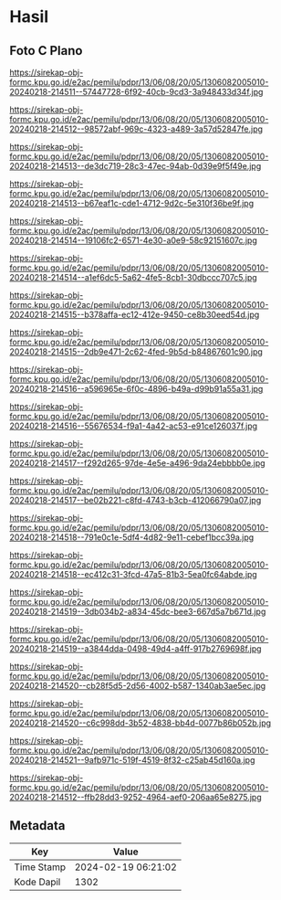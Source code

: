 # Hasil

## Foto C Plano

https://sirekap-obj-formc.kpu.go.id/e2ac/pemilu/pdpr/13/06/08/20/05/1306082005010-20240218-214511--57447728-6f92-40cb-9cd3-3a948433d34f.jpg

https://sirekap-obj-formc.kpu.go.id/e2ac/pemilu/pdpr/13/06/08/20/05/1306082005010-20240218-214512--98572abf-969c-4323-a489-3a57d52847fe.jpg

https://sirekap-obj-formc.kpu.go.id/e2ac/pemilu/pdpr/13/06/08/20/05/1306082005010-20240218-214513--de3dc719-28c3-47ec-94ab-0d39e9f5f49e.jpg

https://sirekap-obj-formc.kpu.go.id/e2ac/pemilu/pdpr/13/06/08/20/05/1306082005010-20240218-214513--b67eaf1c-cde1-4712-9d2c-5e310f36be9f.jpg

https://sirekap-obj-formc.kpu.go.id/e2ac/pemilu/pdpr/13/06/08/20/05/1306082005010-20240218-214514--19106fc2-6571-4e30-a0e9-58c92151607c.jpg

https://sirekap-obj-formc.kpu.go.id/e2ac/pemilu/pdpr/13/06/08/20/05/1306082005010-20240218-214514--a1ef6dc5-5a62-4fe5-8cb1-30dbccc707c5.jpg

https://sirekap-obj-formc.kpu.go.id/e2ac/pemilu/pdpr/13/06/08/20/05/1306082005010-20240218-214515--b378affa-ec12-412e-9450-ce8b30eed54d.jpg

https://sirekap-obj-formc.kpu.go.id/e2ac/pemilu/pdpr/13/06/08/20/05/1306082005010-20240218-214515--2db9e471-2c62-4fed-9b5d-b84867601c90.jpg

https://sirekap-obj-formc.kpu.go.id/e2ac/pemilu/pdpr/13/06/08/20/05/1306082005010-20240218-214516--a596965e-6f0c-4896-b49a-d99b91a55a31.jpg

https://sirekap-obj-formc.kpu.go.id/e2ac/pemilu/pdpr/13/06/08/20/05/1306082005010-20240218-214516--55676534-f9a1-4a42-ac53-e91ce126037f.jpg

https://sirekap-obj-formc.kpu.go.id/e2ac/pemilu/pdpr/13/06/08/20/05/1306082005010-20240218-214517--f292d265-97de-4e5e-a496-9da24ebbbb0e.jpg

https://sirekap-obj-formc.kpu.go.id/e2ac/pemilu/pdpr/13/06/08/20/05/1306082005010-20240218-214517--be02b221-c8fd-4743-b3cb-412066790a07.jpg

https://sirekap-obj-formc.kpu.go.id/e2ac/pemilu/pdpr/13/06/08/20/05/1306082005010-20240218-214518--791e0c1e-5df4-4d82-9e11-cebef1bcc39a.jpg

https://sirekap-obj-formc.kpu.go.id/e2ac/pemilu/pdpr/13/06/08/20/05/1306082005010-20240218-214518--ec412c31-3fcd-47a5-81b3-5ea0fc64abde.jpg

https://sirekap-obj-formc.kpu.go.id/e2ac/pemilu/pdpr/13/06/08/20/05/1306082005010-20240218-214519--3db034b2-a834-45dc-bee3-667d5a7b671d.jpg

https://sirekap-obj-formc.kpu.go.id/e2ac/pemilu/pdpr/13/06/08/20/05/1306082005010-20240218-214519--a3844dda-0498-49d4-a4ff-917b2769698f.jpg

https://sirekap-obj-formc.kpu.go.id/e2ac/pemilu/pdpr/13/06/08/20/05/1306082005010-20240218-214520--cb28f5d5-2d56-4002-b587-1340ab3ae5ec.jpg

https://sirekap-obj-formc.kpu.go.id/e2ac/pemilu/pdpr/13/06/08/20/05/1306082005010-20240218-214520--c6c998dd-3b52-4838-bb4d-0077b86b052b.jpg

https://sirekap-obj-formc.kpu.go.id/e2ac/pemilu/pdpr/13/06/08/20/05/1306082005010-20240218-214521--9afb971c-519f-4519-8f32-c25ab45d160a.jpg

https://sirekap-obj-formc.kpu.go.id/e2ac/pemilu/pdpr/13/06/08/20/05/1306082005010-20240218-214512--ffb28dd3-9252-4964-aef0-206aa65e8275.jpg


## Metadata

| Key        | Value               |
| ---------- | ------------------- |
| Time Stamp | 2024-02-19 06:21:02 |
| Kode Dapil | 1302                |



